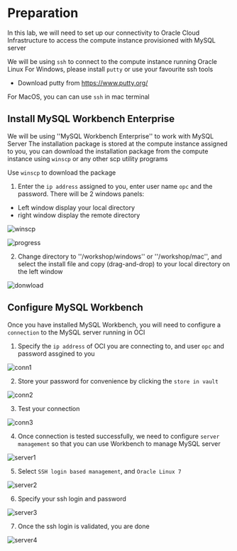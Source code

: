 # Preparation
In this lab, we will need to set up our connectivity to Oracle Cloud Infrastructure to access the compute instance provisioned with MySQL server

We will be using ``ssh`` to connect to the compute instance running Oracle Linux
For Windows, please install ``putty`` or use your favourite ssh tools
* Download putty from https://www.putty.org/

For MacOS, you can can use ``ssh`` in mac terminal

## Install MySQL Workbench Enterprise 
We will be using ''MySQL Workbench Enterprise'' to work with MySQL Server
The installation package is stored at the compute instance assigned to you, you can download the installation package from the compute instance using ``winscp`` or any other scp utility programs

Use ``winscp`` to download the package

1. Enter the ``ip address`` assigned to you, enter user name ``opc`` and the password. There will be 2 windows panels:
* Left window display your local directory
* right window display the remote directory

![winscp](img/wscp1.png)

![progress](img/wscp2.png)

2. Change directory to ''/workshop/windows'' or ''/workshop/mac'', and select the install file and copy (drag-and-drop) to your local directory on the left window

![donwload](img/wscp3.png)

## Configure MySQL Workbench

Once you have installed MySQL Workbench, you will need to configure a ``connection`` to the MySQL server running in OCI

1. Specify the ``ip address`` of OCI you are connecting to, and user ``opc`` and password assgined to you

![conn1](img/workbench1.png)

2. Store your password for convenience by clicking the ``store in vault``

![conn2](img/workbench2.png)

3. Test your connection

![conn3](img/workbench3.png)

4. Once connection is tested successfully, we need to configure ``server management`` so that you can use Workbench to manage MySQL server

![server1](img/wb_s1.png)

5. Select ``SSH login based management``, and ``Oracle Linux 7``

![server2](img/wb_s2.png)

6. Specify your ssh login and password

![server3](img/wb_s3.png)

7. Once the ssh login is validated, you are done

![server4](img/wb_s4.png)







